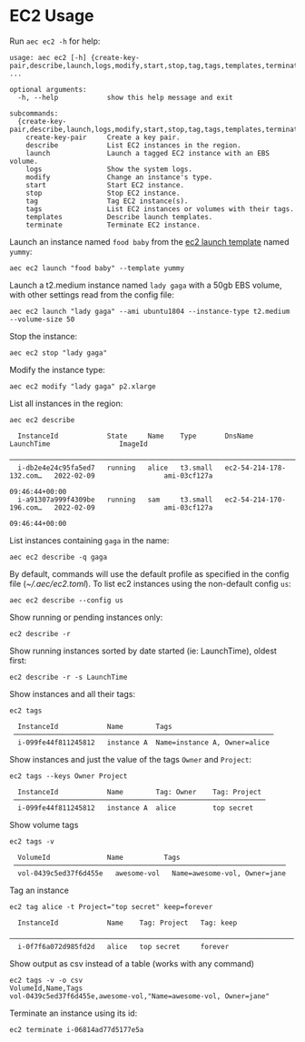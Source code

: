 # EC2 Usage

Run `aec ec2 -h` for help:

```
usage: aec ec2 [-h] {create-key-pair,describe,launch,logs,modify,start,stop,tag,tags,templates,terminate} ...

optional arguments:
  -h, --help            show this help message and exit

subcommands:
  {create-key-pair,describe,launch,logs,modify,start,stop,tag,tags,templates,terminate}
    create-key-pair     Create a key pair.
    describe            List EC2 instances in the region.
    launch              Launch a tagged EC2 instance with an EBS volume.
    logs                Show the system logs.
    modify              Change an instance's type.
    start               Start EC2 instance.
    stop                Stop EC2 instance.
    tag                 Tag EC2 instance(s).
    tags                List EC2 instances or volumes with their tags.
    templates           Describe launch templates.
    terminate           Terminate EC2 instance.
```

Launch an instance named `food baby` from the [ec2 launch template](https://docs.aws.amazon.com/AWSEC2/latest/UserGuide/ec2-launch-templates.html) named `yummy`:

```
aec ec2 launch "food baby" --template yummy
```

Launch a t2.medium instance named `lady gaga` with a 50gb EBS volume, with other settings read from the config file:

```
aec ec2 launch "lady gaga" --ami ubuntu1804 --instance-type t2.medium --volume-size 50
```

Stop the instance:

```
aec ec2 stop "lady gaga"
```

Modify the instance type:

```
aec ec2 modify "lady gaga" p2.xlarge
```

List all instances in the region:

```
aec ec2 describe

  InstanceId            State     Name    Type       DnsName                   LaunchTime                 ImageId
 ──────────────────────────────────────────────────────────────────────────────────────────────────────────────────────
  i-db2e4e24c95fa5ed7   running   alice   t3.small   ec2-54-214-178-132.com…   2022-02-09                 ami-03cf127a
                                                                               09:46:44+00:00
  i-a91307a999f4309be   running   sam     t3.small   ec2-54-214-170-196.com…   2022-02-09                 ami-03cf127a
                                                                               09:46:44+00:00
```

List instances containing `gaga` in the name:

```
aec ec2 describe -q gaga
```

By default, commands will use the default profile as specified in the config file (_~/.aec/ec2.toml_). To list ec2 instances using the non-default config `us`:

```
aec ec2 describe --config us
```

Show running or pending instances only:

```
ec2 describe -r
```

Show running instances sorted by date started (ie: LaunchTime), oldest first:

```
ec2 describe -r -s LaunchTime
```

Show instances and all their tags:

```
ec2 tags

  InstanceId            Name        Tags
 ────────────────────────────────────────────────────────────────
  i-099fe44f811245812   instance A  Name=instance A, Owner=alice
```

Show instances and just the value of the tags `Owner` and `Project`:

```
ec2 tags --keys Owner Project

  InstanceId            Name        Tag: Owner    Tag: Project
 ──────────────────────────────────────────────────────────────
  i-099fe44f811245812   instance A  alice         top secret
```

Show volume tags

```
ec2 tags -v

  VolumeId              Name          Tags
 ───────────────────────────────────────────────────────────────────
  vol-0439c5ed37f6d455e   awesome-vol   Name=awesome-vol, Owner=jane
```

Tag an instance

```
ec2 tag alice -t Project="top secret" keep=forever

  InstanceId            Name    Tag: Project   Tag: keep
 ──────────────────────────────────────────────────────────────────────
  i-0f7f6a072d985fd2d   alice   top secret     forever
```

Show output as csv instead of a table (works with any command)

```
ec2 tags -v -o csv
VolumeId,Name,Tags
vol-0439c5ed37f6d455e,awesome-vol,"Name=awesome-vol, Owner=jane"
```

Terminate an instance using its id:

```
ec2 terminate i-06814ad77d5177e5a
```
